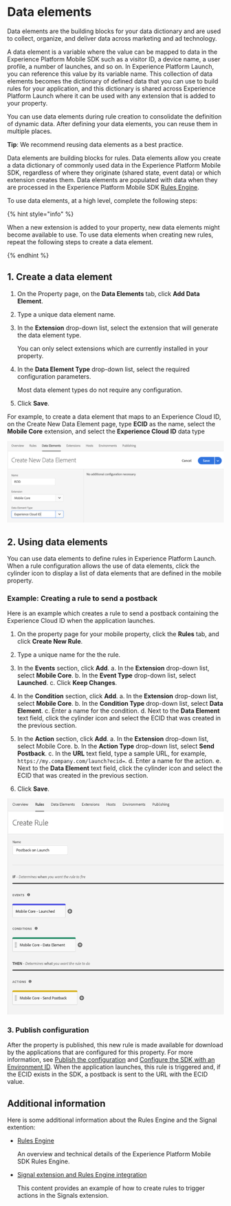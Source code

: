 # Data elements

Data elements are the building blocks for your data dictionary and are used to collect, organize, and deliver data across marketing and ad technology.

A data element is a variable where the value can be mapped to data in the Experience Platform Mobile SDK such as a visitor ID, a device name, a user profile, a number of launches, and so on. In Experience Platform Launch, you can reference this value by its variable name. This collection of data elements becomes the dictionary of defined data that you can use to build rules for your application, and this dictionary is shared across Experience Platform Launch where it can be used with any extension that is added to your property.

You can use data elements during rule creation to consolidate the definition of dynamic data. After defining your data elements, you can reuse them in multiple places.

**Tip**: We recommend reusing data elements as a best practice.

Data elements are building blocks for rules. Data elements allow you create a data dictionary of commonly used data in the Experience Platform Mobile SDK, regardless of where they originate (shared state, event data) or which extension creates them. Data elements are populated with data when they are processed in the Experience Platform Mobile SDK [Rules Engine](https://aep-sdks.gitbook.io/docs/using-mobile-extensions/mobile-core/rules-engine). 

To use data elements, at a high level, complete the following steps:

{% hint style="info" %}

When a new extension is added to your property, new data elements might become available to use. To use data elements when creating new rules, repeat the following steps to create a data element.

{% endhint %}

## 1. Create a data element

1. On the Property page, on the **Data Elements** tab, click **Add Data Element**.

2. Type a unique data element name.

3. In the **Extension** drop-down list, select the extension that will generate the data element type. 

   You can only select extensions which are currently installed in your property.

4. In the **Data Element Type** drop-down list, select the required configuration parameters. 

   Most data element types do not require any configuration.

5. Click **Save**.

For example, to create a data element that maps to an Experience Cloud ID, on the Create New Data Element page, type **ECID** as the name, select the **Mobile Core** extension, and select the **Experience Cloud ID** data type

![create ECID data element](../../.gitbook/assets/data-elements-create-data-element-ecid.png)

## 2. Using data elements

You can use data elements to define rules in Experience Platform Launch. When a rule configuration allows the use of data elements, click the cylinder icon to display a list of data elements that are defined in the mobile property.

### Example: Creating a rule to send a postback

Here is an example which creates a rule to send a postback containing the Experience Cloud ID when the application launches.

1. On the property page for your mobile property, click the **Rules** tab, and click **Create New Rule**.

2. Type a unique name for the the rule.
3. In the **Events** section, click **Add**. 
   a. In the **Extension** drop-down list, select **Mobile Core**.
   b. In the **Event Type** drop-down list, select **Launched**.
   c. Click **Keep Changes**.
4. In the **Condition** section, click **Add**.
   a. In the **Extension** drop-down list, select **Mobile Core**.
   b. In the **Condition Type** drop-down list, select **Data Element**.
   c. Enter a name for the condition.
   d. Next to the **Data Element** text field, click the cylinder icon and select the ECID that was created in the previous section. 
5. In the **Action** section, click **Add**. 
   a. In the **Extension** drop-down list, select Mobile Core.
   b. In the **Action Type** drop-down list, select **Send Postback**.
   c. In the **URL** text field, type a sample URL, for example, `https://my.company.com/launch?ecid=`.
   d. Enter a name for the action.
   e. Next to the **Data Element** text field, click the cylinder icon and select the ECID that was created in the previous section.
6. Click **Save**.

![create rule](../../.gitbook/assets/data-elements-create-rule.png)

### 3. Publish configuration

After the property is published, this new rule is made available for download by the applications that are configured for this property. For more information, see [Publish the configuration](https://aep-sdks.gitbook.io/docs/getting-started/create-a-mobile-property#publish-configuration) and [Configure the SDK with an Environment ID](https://aep-sdks.gitbook.io/docs/getting-started/initialize-the-sdk#configure-the-sdk-with-an-environment-id). When the application launches, this rule is triggered and, if the ECID exists in the SDK, a postback is sent to the URL with the ECID value.

## Additional information

Here is some additional information about the Rules Engine and the Signal extention:

- [Rules Engine](https://aep-sdks.gitbook.io/docs/using-mobile-extensions/mobile-core/rules-engine) 

  An overview and technical details of the Experience Platform Mobile SDK Rules Engine.

- [Signal extension and Rules Engine integration](https://aep-sdks.gitbook.io/docs/using-mobile-extensions/mobile-core/signals/signals-extension-and-rules-engine-integration)

  This content provides an example of how to create rules to trigger actions in the Signals extension.



